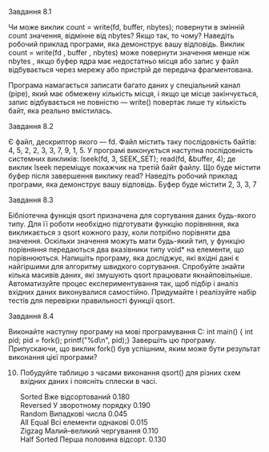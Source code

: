 
Завдання 8.1

 Чи може виклик count = write(fd, buffer, nbytes); повернути в змінній count значення, відмінне від nbytes? Якщо так, то чому? Наведіть робочий приклад програми, яка демонструє вашу відповідь.
Виклик count = write(fd , buffer , nbytes) може повернути значення менше ніж nbytes , якщо буфер ядра має недостатньо місця або запис у файл відбувається через мережу або пристрій де передача фрагментована.

Програма намагається записати багато даних у спеціальний канал (pipe), який має обмежену кількість місця, і якщо це місце закінчується, запис відбувається не повністю — write() повертає лише ту кількість байт, яка реально вмістилась. 

Завдання 8.2

 Є файл, дескриптор якого — fd. Файл містить таку послідовність байтів: 4, 5, 2, 2, 3, 3, 7, 9, 1, 5. У програмі виконується наступна послідовність системних викликів:
lseek(fd, 3, SEEK_SET);
read(fd, &buffer, 4);
де виклик lseek переміщує покажчик на третій байт файлу. Що буде містити буфер після завершення виклику read? Наведіть робочий приклад програми, яка демонструє вашу відповідь.
Буфер буде містити 2, 3, 3, 7 


Завдання 8.3

 Бібліотечна функція qsort призначена для сортування даних будь-якого типу. Для її роботи необхідно підготувати функцію порівняння, яка викликається з qsort кожного разу, коли потрібно порівняти два значення.
 Оскільки значення можуть мати будь-який тип, у функцію порівняння передаються два вказівники типу void* на елементи, що порівнюються.
Напишіть програму, яка досліджує, які вхідні дані є найгіршими для алгоритму швидкого сортування. Спробуйте знайти кілька масивів даних, які змушують qsort працювати якнайповільніше. Автоматизуйте процес експериментування так, щоб підбір і аналіз вхідних даних виконувалися самостійно.
Придумайте і реалізуйте набір тестів для перевірки правильності функції qsort.


Завдання 8.4

 Виконайте наступну програму на мові програмування С:
int main() {
  int pid;
  pid = fork();
  printf("%d\n", pid);}
Завершіть цю програму. Припускаючи, що виклик fork() був успішним, яким може бути результат виконання цієї програми?

10. Побудуйте таблицю з часами виконання qsort() для різних схем вхідних даних і поясніть сплески в часі.

	Sorted	Вже відсортований	0.180	
	Reversed	У зворотному порядку	0.190	
	Random	Випадкові числа	0.045	
	All Equal	Всі елементи однакові	0.015	
	Zigzag	Малий–великий чергування	0.110	
	Half Sorted	Перша половина відсорт.	0.130	

				

